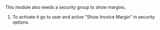 This module also needs a security group to show margins.

1.  To activate it go to user and active "Show Invoice Margin" in
    security options.
